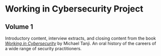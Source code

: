 # Working in Cybersecurity Project

## Volume 1

Introductory content, interview extracts, and closing content from the book *[Working in Cybersecurity](https://www.amazon.com/Working-Cybersecurity-C-suite-everywhere-between/dp/1725877759)* by Michael Tanji. An oral history of the careers of a wide range of security practitioners.
